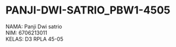 # PANJI-DWI-SATRIO_PBW1-4505
NAMA<t>: Panji Dwi satrio<br>
NIM<t>: 6706213011<br>
KELAS<t>: D3 RPLA 45-05
